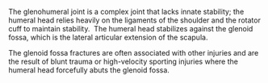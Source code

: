 The glenohumeral joint is a complex joint that lacks innate stability; the humeral head relies heavily on the ligaments of the shoulder and the rotator cuff to maintain stability.  The humeral head stabilizes against the glenoid fossa, which is the lateral articular extension of the scapula.

The glenoid fossa fractures are often associated with other injuries and are the result of blunt trauma or high-velocity sporting injuries where the humeral head forcefully abuts the glenoid fossa.